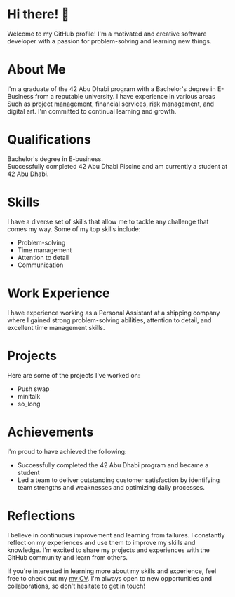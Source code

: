 # Hi there! 👋 <br>
Welcome to my GitHub profile! I'm a motivated and creative software developer with a passion for problem-solving and learning new things. <br>

# About Me <br>
I'm a graduate of the 42 Abu Dhabi program with a Bachelor's degree in E-Business from a reputable university. I have experience in various areas <br> Such as project management, financial services, risk management, and digital art. I'm committed to continual learning and growth.  <br>
# Qualifications <br>
Bachelor's degree in E-business. <br>
Successfully completed 42 Abu Dhabi Piscine and am currently a student at 42 Abu Dhabi. <br>
# Skills <br>
I have a diverse set of skills that allow me to tackle any challenge that comes my way. Some of my top skills include: <br>

* Problem-solving <br>
* Time management <br>
* Attention to detail <br>
* Communication <br>
# Work Experience <br>
I have experience working as a Personal Assistant at a shipping company where I gained strong problem-solving abilities, attention to detail, and excellent time management skills. <br>

# Projects <br>
Here are some of the projects I've worked on: <br>

* Push swap
* minitalk 
* so_long
# Achievements <br>
I'm proud to have achieved the following: <br>

* Successfully completed the 42 Abu Dhabi program and became a student <br>
* Led a team to deliver outstanding customer satisfaction by identifying team strengths and weaknesses and optimizing daily processes. <br>

# Reflections <br>
I believe in continuous improvement and learning from failures. I constantly reflect on my experiences and use them to improve my skills and knowledge. I'm excited to share my projects and experiences with the GitHub community and learn from others.

If you're interested in learning more about my skills and experience, feel free to check out my  [my CV](https://drive.google.com/file/d/14KWNE-qZN_fFykdpCqPdniKqvXIX23m2/view?usp=sharing). I'm always open to new opportunities and collaborations, so don't hesitate to get in touch!
